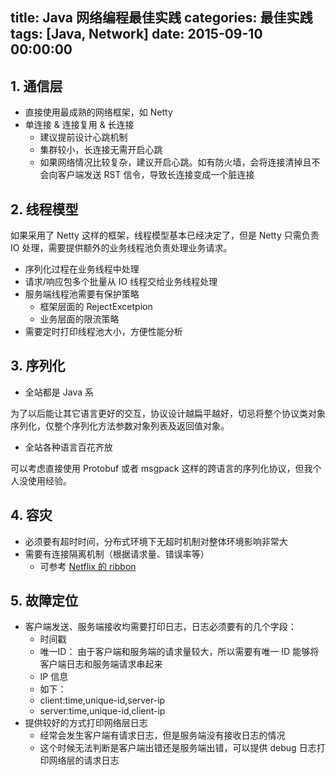 title: Java 网络编程最佳实践
categories: 最佳实践
tags: [Java, Network]
date: 2015-09-10 00:00:00
---


## 1. 通信层

* 直接使用最成熟的网络框架，如 Netty
* 单连接 & 连接复用 & 长连接
  * 建议提前设计心跳机制
  * 集群较小，长连接无需开启心跳
  * 如果网络情况比较复杂，建议开启心跳。如有防火墙，会将连接清掉且不会向客户端发送 RST 信令，导致长连接变成一个脏连接

<!-- more -->

## 2. 线程模型

如果采用了 Netty 这样的框架，线程模型基本已经决定了，但是 Netty 只需负责 IO 处理，需要提供额外的业务线程池负责处理业务请求。

* 序列化过程在业务线程中处理
* 请求/响应包多个批量从 IO 线程交给业务线程处理
* 服务端线程池需要有保护策略
  * 框架层面的 RejectExcetpion
  * 业务层面的限流策略
* 需要定时打印线程池大小，方便性能分析

## 3. 序列化

* 全站都是 Java 系

为了以后能让其它语言更好的交互，协议设计越扁平越好，切忌将整个协议类对象序列化，仅整个序列化方法参数对象列表及返回值对象。

* 全站各种语言百花齐放

可以考虑直接使用 Protobuf 或者 msgpack 这样的跨语言的序列化协议，但我个人没使用经验。


## 4. 容灾

* 必须要有超时时间，分布式环境下无超时机制对整体环境影响非常大
* 需要有连接隔离机制（根据请求量、错误率等）
  * 可参考 [Netflix 的 ribbon](https://github.com/Netflix/ribbon)


## 5. 故障定位

* 客户端发送、服务端接收均需要打印日志，日志必须要有的几个字段：
  * 时间戳
  * 唯一ID： 由于客户端和服务端的请求量较大，所以需要有唯一 ID 能够将客户端日志和服务端请求串起来
  * IP 信息
  * 如下：
   * client:time,unique-id,server-ip
   * server:time,unique-id,client-ip
* 提供较好的方式打印网络层日志
  * 经常会发生客户端有请求日志，但是服务端没有接收日志的情况
  * 这个时候无法判断是客户端出错还是服务端出错，可以提供 debug 日志打印网络层的请求日志
